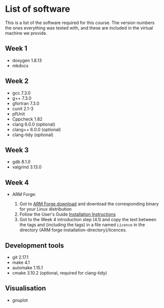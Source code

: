 # List of software

This is a list of the software required for this course.  The version
numbers the ones everything was tested with, and these are included in
the virtual machine we provide.

## Week 1

  * doxygen 1.8.13
  * mkdocs

## Week 2
  * gcc 7.3.0
  * g++ 7.3.0
  * gfortran 7.3.0
  * cunit 2.1-3
  * pfUnit
  * Cppcheck 1.82
  * clang 6.0.0 (optional)
  * clang++ 6.0.0 (optional)
  * clang-tidy (optional)

## Week 3

  * gdb 8.1.0
  * valgrind 3.13.0

## Week 4
 
 * ARM Forge:
 
   1. Got to [ARM Forge download](https://developer.arm.com/products/software-development-tools/hpc/downloads/download-arm-forge) and download the corresponding binary for your Linux distribution
   2. Follow the User's Guide [Installation Instructions](https://developer.arm.com/docs/101136/latest/arm-forge/installation)
   3.  Got to the Week 4 introduction step (4.1) and copy the text between the tags <License> and </License> (including the tags) in a file named `Licence` in the directory {ARM forge installation-directory}/licences. 
  
## Development tools

  * git 2.17.1
  * make 4.1
  * automake 1.15.1
  * cmake 3.10.2 (optional, required for clang-tidy)

## Visualisation

  * gnuplot
